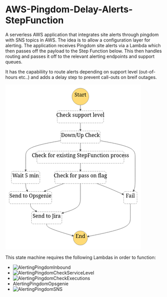 # AWS-Pingdom-Delay-Alerts-StepFunction
A serverless AWS application that integrates site alerts through pingdom with SNS topics in AWS. The idea is to allow a configuration layer for alerting. The application receives Pingdom site alerts via a Lambda which then passes off the payload to the Step Function below. This then handles routing and passes it off to the relevant alerting endpoints and support queues. 

It has the capabiliity to route alerts depending on support level (out-of-hours etc..) and adds a delay step to prevent call-outs on breif outages. 

![Pingdom Alerts StepFunction](https://github.com/Fred-Luckham/AWS-Pingdom-Delay-Alerts-StepFunction/blob/main/stepfunctions_graph.png?raw=true)

This state machine requires the following Lambdas in order to function:

- ![AlertingPingdomInbound](https://github.com/Fred-Luckham/AWS-Pingdom-Delay-Alerts-Inbound)
- ![AlertingPingdomCheckServiceLevel](https://github.com/Fred-Luckham/AWS-Pingdom-Delay-Alerts-CheckServiceLevel)
- ![AlertingPingdomCheckExecutions](https://github.com/Fred-Luckham/AWS-Pingdom-Delay-Alerts-CheckExecutions)
- AlertingPingdomOpsgenie
- ![AlertingPingdomSNS](https://github.com/Fred-Luckham/AWS-Pingdom-Delay-Alerts-SNS)
